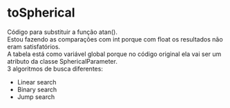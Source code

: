 # toSpherical
Código para substituir a função atan().<br />
Estou fazendo as comparações com int porque com float os resultados não eram satisfatórios.<br />
A tabela está como variável global porque no código original ela vai ser um atributo da classe SphericalParameter.<br />
3 algoritmos de busca diferentes:
- Linear search
- Binary search
- Jump search
